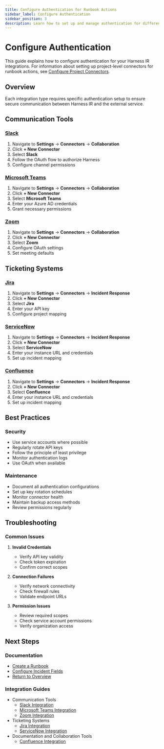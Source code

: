 ```yaml
---
title: Configure Authentication for Runbook Actions
sidebar_label: Configure Authentication
sidebar_position: 3
description: Learn how to set up and manage authentication for different runbook actions and integrations in Harness Incident Response.
---
```


# Configure Authentication

This guide explains how to configure authentication for your Harness IR integrations. For information about setting up project-level connectors for runbook actions, see [Configure Project Connectors](./configure-project-connectors.md).

## Overview

Each integration type requires specific authentication setup to ensure secure communication between Harness IR and the external service.

## Communication Tools

### [Slack](./integrations/slack.md)
1. Navigate to **Settings** → **Connectors** → **Collaboration**
2. Click **+ New Connector**
3. Select **Slack**
4. Follow the OAuth flow to authorize Harness
5. Configure channel permissions

### [Microsoft Teams](./integrations/teams.md)
1. Navigate to **Settings** → **Connectors** → **Collaboration**
2. Click **+ New Connector**
3. Select **Microsoft Teams**
4. Enter your Azure AD credentials
5. Grant necessary permissions

### [Zoom](./integrations/zoom.md)
1. Navigate to **Settings** → **Connectors** → **Collaboration**
2. Click **+ New Connector**
3. Select **Zoom**
4. Configure OAuth settings
5. Set meeting defaults

## Ticketing Systems

### [Jira](./integrations/jira.md)
1. Navigate to **Settings** → **Connectors** → **Incident Response**
2. Click **+ New Connector**
3. Select **Jira**
4. Enter your API key
5. Configure project mapping

### [ServiceNow](./integrations/servicenow.md)
1. Navigate to **Settings** → **Connectors** → **Incident Response**
2. Click **+ New Connector**
3. Select **ServiceNow**
4. Enter your instance URL and credentials
5. Set up incident mapping

### [Confluence](./integrations/confluence.md)
1. Navigate to **Settings** → **Connectors** → **Incident Response**
2. Click **+ New Connector**
3. Select **Confluence**
4. Enter your instance URL and credentials
5. Set up incident mapping

## Best Practices

### Security
- Use service accounts where possible
- Regularly rotate API keys
- Follow the principle of least privilege
- Monitor authentication logs
- Use OAuth when available

### Maintenance
- Document all authentication configurations
- Set up key rotation schedules
- Monitor connector health
- Maintain backup access methods
- Review permissions regularly

## Troubleshooting

### Common Issues
1. **Invalid Credentials**
   - Verify API key validity
   - Check token expiration
   - Confirm correct scopes

2. **Connection Failures**
   - Verify network connectivity
   - Check firewall rules
   - Validate endpoint URLs

3. **Permission Issues**
   - Review required scopes
   - Check service account permissions
   - Verify organization access

## Next Steps

### Documentation
- [Create a Runbook](./create-runbook.md)
- [Configure Incident Fields](./configure-incident-fields.md)
- [Return to Overview](./runbooks.md)

### Integration Guides
- Communication Tools
  - [Slack Integration](./integrations/slack.md)
  - [Microsoft Teams Integration](./integrations/teams.md)
  - [Zoom Integration](./integrations/zoom.md)
- Ticketing Systems
  - [Jira Integration](./integrations/jira.md)
  - [ServiceNow Integration](./integrations/servicenow.md)
- Documentation and Collaboration Tools
  - [Confluence Integration](./integrations/confluence.md)
